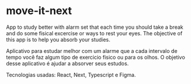 # move-it-next
App to study better with alarm set that each time you should take a break and do some fisical excercise or ways to rest your eyes. The objective of this app is to help you absorb your studies. 

Aplicativo para estudar melhor com um alarme que a cada intervalo de tempo você faz algum tipo de exercicio fisico ou para os olhos. O objetivo desse aplicativo é ajudar a absorver seus estudos.

Tecnologias usadas: React, Next, Typescript e Figma.


